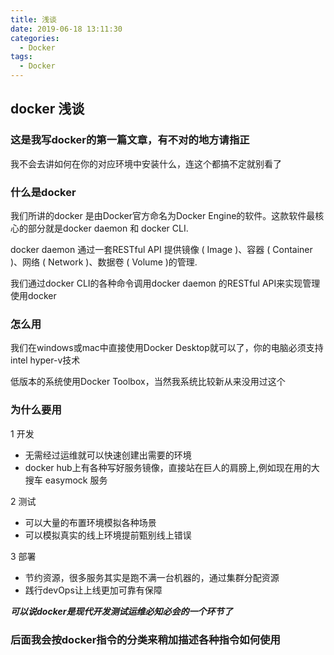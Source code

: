 ```yaml
---
title: 浅谈
date: 2019-06-18 13:11:30
categories:
  - Docker
tags:
  - Docker
---
```


## docker 浅谈

### 这是我写docker的第一篇文章，有不对的地方请指正

我不会去讲如何在你的对应环境中安装什么，连这个都搞不定就别看了

### 什么是docker

我们所讲的docker 是由Docker官方命名为Docker Engine的软件。这款软件最核心的部分就是docker daemon 和 docker CLI.

docker daemon 通过一套RESTful API 提供镜像 ( Image )、容器 ( Container )、网络 ( Network )、数据卷 ( Volume )的管理.

我们通过docker CLI的各种命令调用docker daemon 的RESTful API来实现管理使用docker

### 怎么用

我们在windows或mac中直接使用Docker Desktop就可以了，你的电脑必须支持intel hyper-v技术

低版本的系统使用Docker Toolbox，当然我系统比较新从来没用过这个

### 为什么要用

1 开发

* 无需经过运维就可以快速创建出需要的环境
* docker hub上有各种写好服务镜像，直接站在巨人的肩膀上,例如现在用的大搜车 easymock 服务

2 测试

* 可以大量的布置环境模拟各种场景
* 可以模拟真实的线上环境提前甄别线上错误

3 部署

* 节约资源，很多服务其实是跑不满一台机器的，通过集群分配资源
* 践行devOps让上线更加可靠有保障

***可以说docker是现代开发测试运维必知必会的一个环节了***

### 后面我会按docker指令的分类来稍加描述各种指令如何使用
